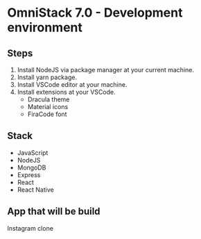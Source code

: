 # OmniStack 7.0 - Development environment

## Steps

1. Install NodeJS via package manager at your current machine.
2. Install yarn package.
3. Install VSCode editor at your machine.
4. Install extensions at your VSCode.
   - Dracula theme
   - Material icons
   - FiraCode font

## Stack

- JavaScript
- NodeJS
- MongoDB
- Express
- React
- React Native

## App that will be build

Instagram clone
